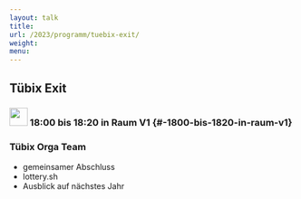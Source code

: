 ```yaml
---
layout: talk
title:
url: /2023/programm/tuebix-exit/
weight:
menu:
---
```

## Tübix Exit

### <img height = "32" src="../../../images/talk2.svg"> 18:00 bis 18:20 in Raum V1 {#-1800-bis-1820-in-raum-v1}

### Tübix Orga Team

* gemeinsamer Abschluss  
* lottery.sh  
* Ausblick auf nächstes Jahr

